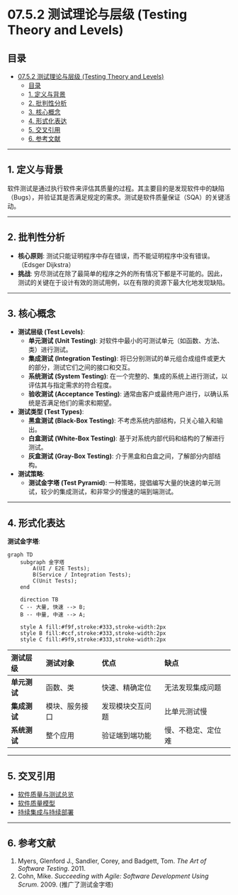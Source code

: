 # 07.5.2 测试理论与层级 (Testing Theory and Levels)

## 目录

- [07.5.2 测试理论与层级 (Testing Theory and Levels)](#0752-测试理论与层级-testing-theory-and-levels)
  - [目录](#目录)
  - [1. 定义与背景](#1-定义与背景)
  - [2. 批判性分析](#2-批判性分析)
  - [3. 核心概念](#3-核心概念)
  - [4. 形式化表达](#4-形式化表达)
  - [5. 交叉引用](#5-交叉引用)
  - [6. 参考文献](#6-参考文献)

---

## 1. 定义与背景

软件测试是通过执行软件来评估其质量的过程。其主要目的是发现软件中的缺陷（Bugs），并验证其是否满足规定的需求。测试是软件质量保证（SQA）的关键活动。

---

## 2. 批判性分析

- **核心原则**: 测试只能证明程序中存在错误，而不能证明程序中没有错误。（Edsger Dijkstra）
- **挑战**: 穷尽测试在除了最简单的程序之外的所有情况下都是不可能的。因此，测试的关键在于设计有效的测试用例，以在有限的资源下最大化地发现缺陷。

---

## 3. 核心概念

- **测试层级 (Test Levels)**:
  - **单元测试 (Unit Testing)**: 对软件中最小的可测试单元（如函数、方法、类）进行测试。
  - **集成测试 (Integration Testing)**: 将已分别测试的单元组合成组件或更大的部分，测试它们之间的接口和交互。
  - **系统测试 (System Testing)**: 在一个完整的、集成的系统上进行测试，以评估其与指定需求的符合程度。
  - **验收测试 (Acceptance Testing)**: 通常由客户或最终用户进行，以确认系统是否满足他们的需求和期望。
- **测试类型 (Test Types)**:
  - **黑盒测试 (Black-Box Testing)**: 不考虑系统内部结构，只关心输入和输出。
  - **白盒测试 (White-Box Testing)**: 基于对系统内部代码和结构的了解进行测试。
  - **灰盒测试 (Gray-Box Testing)**: 介于黑盒和白盒之间，了解部分内部结构。
- **测试策略**:
  - **测试金字塔 (Test Pyramid)**: 一种策略，提倡编写大量的快速的单元测试，较少的集成测试，和非常少的慢速的端到端测试。

---

## 4. 形式化表达

**测试金字塔**:

```mermaid
graph TD
    subgraph 金字塔
        A(UI / E2E Tests);
        B(Service / Integration Tests);
        C(Unit Tests);
    end
    
    direction TB
    C -- 大量, 快速 --> B;
    B -- 中量, 中速 --> A;
    
    style A fill:#f9f,stroke:#333,stroke-width:2px
    style B fill:#ccf,stroke:#333,stroke-width:2px
    style C fill:#9f9,stroke:#333,stroke-width:2px
```

| 测试层级 | 测试对象 | 优点 | 缺点 |
| :--- | :--- | :--- | :--- |
| **单元测试** | 函数、类 | 快速、精确定位 | 无法发现集成问题 |
| **集成测试** | 模块、服务接口 | 发现模块交互问题 | 比单元测试慢 |
| **系统测试** | 整个应用 | 验证端到端功能 | 慢、不稳定、定位难 |

---

## 5. 交叉引用

- [软件质量与测试总览](./README.md)
- [软件质量模型](./07.5.1_Software_Quality_Models.md)
- [持续集成与持续部署](../../07.2_Software_Development_Methodologies/07.2.4_CI_CD.md)

---

## 6. 参考文献

1. Myers, Glenford J., Sandler, Corey, and Badgett, Tom. *The Art of Software Testing*. 2011.
2. Cohn, Mike. *Succeeding with Agile: Software Development Using Scrum*. 2009. (推广了测试金字塔)
